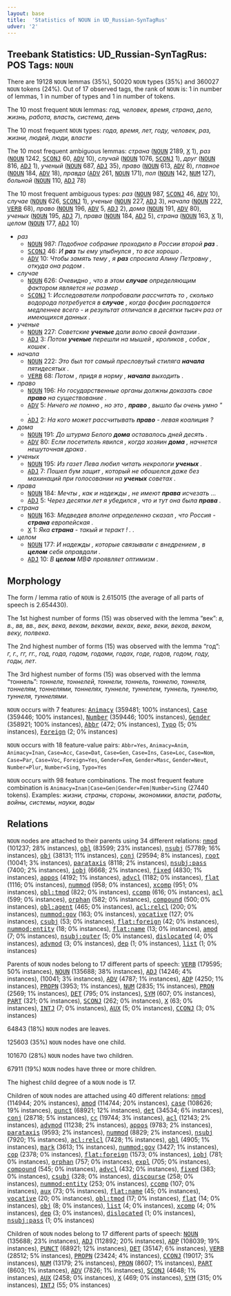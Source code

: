 ```yaml
---
layout: base
title:  'Statistics of NOUN in UD_Russian-SynTagRus'
udver: '2'
---
```


## Treebank Statistics: UD_Russian-SynTagRus: POS Tags: `NOUN`

There are 19128 `NOUN` lemmas (35%), 50020 `NOUN` types (35%) and 360027 `NOUN` tokens (24%).
Out of 17 observed tags, the rank of `NOUN` is: 1 in number of lemmas, 1 in number of types and 1 in number of tokens.

The 10 most frequent `NOUN` lemmas: <em>год, человек, время, страна, дело, жизнь, работа, власть, система, день</em>

The 10 most frequent `NOUN` types:  <em>года, время, лет, году, человек, раз, жизни, людей, люди, власти</em>

The 10 most frequent ambiguous lemmas: <em>страна</em> (<tt><a href="ru_syntagrus-pos-NOUN.html">NOUN</a></tt> 2189, <tt><a href="ru_syntagrus-pos-X.html">X</a></tt> 1), <em>раз</em> (<tt><a href="ru_syntagrus-pos-NOUN.html">NOUN</a></tt> 1242, <tt><a href="ru_syntagrus-pos-SCONJ.html">SCONJ</a></tt> 60, <tt><a href="ru_syntagrus-pos-ADV.html">ADV</a></tt> 10), <em>случай</em> (<tt><a href="ru_syntagrus-pos-NOUN.html">NOUN</a></tt> 1076, <tt><a href="ru_syntagrus-pos-SCONJ.html">SCONJ</a></tt> 1), <em>друг</em> (<tt><a href="ru_syntagrus-pos-NOUN.html">NOUN</a></tt> 816, <tt><a href="ru_syntagrus-pos-ADJ.html">ADJ</a></tt> 1), <em>ученый</em> (<tt><a href="ru_syntagrus-pos-NOUN.html">NOUN</a></tt> 687, <tt><a href="ru_syntagrus-pos-ADJ.html">ADJ</a></tt> 35), <em>право</em> (<tt><a href="ru_syntagrus-pos-NOUN.html">NOUN</a></tt> 613, <tt><a href="ru_syntagrus-pos-ADV.html">ADV</a></tt> 8), <em>главное</em> (<tt><a href="ru_syntagrus-pos-NOUN.html">NOUN</a></tt> 184, <tt><a href="ru_syntagrus-pos-ADV.html">ADV</a></tt> 18), <em>правда</em> (<tt><a href="ru_syntagrus-pos-ADV.html">ADV</a></tt> 261, <tt><a href="ru_syntagrus-pos-NOUN.html">NOUN</a></tt> 171), <em>пол</em> (<tt><a href="ru_syntagrus-pos-NOUN.html">NOUN</a></tt> 142, <tt><a href="ru_syntagrus-pos-NUM.html">NUM</a></tt> 127), <em>больной</em> (<tt><a href="ru_syntagrus-pos-NOUN.html">NOUN</a></tt> 110, <tt><a href="ru_syntagrus-pos-ADJ.html">ADJ</a></tt> 78)

The 10 most frequent ambiguous types:  <em>раз</em> (<tt><a href="ru_syntagrus-pos-NOUN.html">NOUN</a></tt> 987, <tt><a href="ru_syntagrus-pos-SCONJ.html">SCONJ</a></tt> 46, <tt><a href="ru_syntagrus-pos-ADV.html">ADV</a></tt> 10), <em>случае</em> (<tt><a href="ru_syntagrus-pos-NOUN.html">NOUN</a></tt> 626, <tt><a href="ru_syntagrus-pos-SCONJ.html">SCONJ</a></tt> 1), <em>ученые</em> (<tt><a href="ru_syntagrus-pos-NOUN.html">NOUN</a></tt> 227, <tt><a href="ru_syntagrus-pos-ADJ.html">ADJ</a></tt> 3), <em>начала</em> (<tt><a href="ru_syntagrus-pos-NOUN.html">NOUN</a></tt> 222, <tt><a href="ru_syntagrus-pos-VERB.html">VERB</a></tt> 68), <em>право</em> (<tt><a href="ru_syntagrus-pos-NOUN.html">NOUN</a></tt> 196, <tt><a href="ru_syntagrus-pos-ADV.html">ADV</a></tt> 5, <tt><a href="ru_syntagrus-pos-ADJ.html">ADJ</a></tt> 2), <em>дома</em> (<tt><a href="ru_syntagrus-pos-NOUN.html">NOUN</a></tt> 191, <tt><a href="ru_syntagrus-pos-ADV.html">ADV</a></tt> 80), <em>ученых</em> (<tt><a href="ru_syntagrus-pos-NOUN.html">NOUN</a></tt> 195, <tt><a href="ru_syntagrus-pos-ADJ.html">ADJ</a></tt> 7), <em>права</em> (<tt><a href="ru_syntagrus-pos-NOUN.html">NOUN</a></tt> 184, <tt><a href="ru_syntagrus-pos-ADJ.html">ADJ</a></tt> 5), <em>страна</em> (<tt><a href="ru_syntagrus-pos-NOUN.html">NOUN</a></tt> 163, <tt><a href="ru_syntagrus-pos-X.html">X</a></tt> 1), <em>целом</em> (<tt><a href="ru_syntagrus-pos-NOUN.html">NOUN</a></tt> 177, <tt><a href="ru_syntagrus-pos-ADJ.html">ADJ</a></tt> 10)


* <em>раз</em>
  * <tt><a href="ru_syntagrus-pos-NOUN.html">NOUN</a></tt> 987: <em>Подобное собрание проходило в России второй <b>раз</b> .</em>
  * <tt><a href="ru_syntagrus-pos-SCONJ.html">SCONJ</a></tt> 46: <em>И <b>раз</b> ты ему улыбнулся , то все хорошо .</em>
  * <tt><a href="ru_syntagrus-pos-ADV.html">ADV</a></tt> 10: <em>Чтобы замять тему , я <b>раз</b> спросила Алину Петровну , откуда она родом .</em>
* <em>случае</em>
  * <tt><a href="ru_syntagrus-pos-NOUN.html">NOUN</a></tt> 626: <em>Очевидно , что в этом <b>случае</b> определяющим фактором является не размер .</em>
  * <tt><a href="ru_syntagrus-pos-SCONJ.html">SCONJ</a></tt> 1: <em>Исследователи попробовали рассчитать то , сколько водорода потребуется в <b>случае</b> , когда фосфин распадается медленнее всего - и результат отличался в десятки тысяч раз от имеющихся данных .</em>
* <em>ученые</em>
  * <tt><a href="ru_syntagrus-pos-NOUN.html">NOUN</a></tt> 227: <em>Советские <b>ученые</b> дали волю своей фантазии .</em>
  * <tt><a href="ru_syntagrus-pos-ADJ.html">ADJ</a></tt> 3: <em>Потом <b>ученые</b> перешли на мышей , кроликов , собак , кошек .</em>
* <em>начала</em>
  * <tt><a href="ru_syntagrus-pos-NOUN.html">NOUN</a></tt> 222: <em>Это был тот самый пресловутый стиляга <b>начала</b> пятидесятых .</em>
  * <tt><a href="ru_syntagrus-pos-VERB.html">VERB</a></tt> 68: <em>Потом , придя в норму , <b>начала</b> выходить .</em>
* <em>право</em>
  * <tt><a href="ru_syntagrus-pos-NOUN.html">NOUN</a></tt> 196: <em>Но государственные органы должны доказать свое <b>право</b> на существование .</em>
  * <tt><a href="ru_syntagrus-pos-ADV.html">ADV</a></tt> 5: <em>Ничего не помню , но это , <b>право</b> , вышло бы очень умно " .</em>
  * <tt><a href="ru_syntagrus-pos-ADJ.html">ADJ</a></tt> 2: <em>На кого может рассчитывать <b>право</b> - левая коалиция ?</em>
* <em>дома</em>
  * <tt><a href="ru_syntagrus-pos-NOUN.html">NOUN</a></tt> 191: <em>До штурма Белого <b>дома</b> оставалось дней десять .</em>
  * <tt><a href="ru_syntagrus-pos-ADV.html">ADV</a></tt> 80: <em>Если посетитель явился , когда хозяин <b>дома</b> , начнется нешуточная драка .</em>
* <em>ученых</em>
  * <tt><a href="ru_syntagrus-pos-NOUN.html">NOUN</a></tt> 195: <em>Из газет Лева любил читать некрологи <b>ученых</b> .</em>
  * <tt><a href="ru_syntagrus-pos-ADJ.html">ADJ</a></tt> 7: <em>Пошел бум защит , который не обошелся даже без махинаций при голосовании на <b>ученых</b> советах .</em>
* <em>права</em>
  * <tt><a href="ru_syntagrus-pos-NOUN.html">NOUN</a></tt> 184: <em>Мечты , как и надежды , не имеют <b>права</b> исчезать …</em>
  * <tt><a href="ru_syntagrus-pos-ADJ.html">ADJ</a></tt> 5: <em>Через десятки лет я убедился , что и тут она была <b>права</b> .</em>
* <em>страна</em>
  * <tt><a href="ru_syntagrus-pos-NOUN.html">NOUN</a></tt> 163: <em>Медведев вполне определенно сказал , что Россия - <b>страна</b> европейская .</em>
  * <tt><a href="ru_syntagrus-pos-X.html">X</a></tt> 1: <em>Яка <b>страна</b> - такый и теракт ! . .</em>
* <em>целом</em>
  * <tt><a href="ru_syntagrus-pos-NOUN.html">NOUN</a></tt> 177: <em>И надежды , которые связывали с внедрением , в <b>целом</b> себя оправдали .</em>
  * <tt><a href="ru_syntagrus-pos-ADJ.html">ADJ</a></tt> 10: <em>В <b>целом</b> МВФ проявляет оптимизм .</em>

## Morphology

The form / lemma ratio of `NOUN` is 2.615015 (the average of all parts of speech is 2.654430).

The 1st highest number of forms (15) was observed with the lemma “век”: <em>в, в., вв, вв., век, века, векам, веками, веках, веке, веки, веков, веком, веку, полвека</em>.

The 2nd highest number of forms (15) was observed with the lemma “год”: <em>г, г., гг, гг., год, года, годам, годами, годах, годе, годов, годом, году, годы, лет</em>.

The 3rd highest number of forms (15) was observed with the lemma “тоннель”: <em>тоннеле, тоннелей, тоннели, тоннель, тоннелю, тоннеля, тоннелям, тоннелями, тоннелях, туннеле, туннелем, туннель, туннелю, туннеля, туннелями</em>.

`NOUN` occurs with 7 features: <tt><a href="ru_syntagrus-feat-Animacy.html">Animacy</a></tt> (359481; 100% instances), <tt><a href="ru_syntagrus-feat-Case.html">Case</a></tt> (359446; 100% instances), <tt><a href="ru_syntagrus-feat-Number.html">Number</a></tt> (359446; 100% instances), <tt><a href="ru_syntagrus-feat-Gender.html">Gender</a></tt> (358921; 100% instances), <tt><a href="ru_syntagrus-feat-Abbr.html">Abbr</a></tt> (472; 0% instances), <tt><a href="ru_syntagrus-feat-Typo.html">Typo</a></tt> (5; 0% instances), <tt><a href="ru_syntagrus-feat-Foreign.html">Foreign</a></tt> (2; 0% instances)

`NOUN` occurs with 18 feature-value pairs: `Abbr=Yes`, `Animacy=Anim`, `Animacy=Inan`, `Case=Acc`, `Case=Dat`, `Case=Gen`, `Case=Ins`, `Case=Loc`, `Case=Nom`, `Case=Par`, `Case=Voc`, `Foreign=Yes`, `Gender=Fem`, `Gender=Masc`, `Gender=Neut`, `Number=Plur`, `Number=Sing`, `Typo=Yes`

`NOUN` occurs with 98 feature combinations.
The most frequent feature combination is `Animacy=Inan|Case=Gen|Gender=Fem|Number=Sing` (27440 tokens).
Examples: <em>жизни, страны, стороны, экономики, власти, работы, войны, системы, науки, воды</em>


## Relations

`NOUN` nodes are attached to their parents using 34 different relations: <tt><a href="ru_syntagrus-dep-nmod.html">nmod</a></tt> (101237; 28% instances), <tt><a href="ru_syntagrus-dep-obl.html">obl</a></tt> (83599; 23% instances), <tt><a href="ru_syntagrus-dep-nsubj.html">nsubj</a></tt> (57789; 16% instances), <tt><a href="ru_syntagrus-dep-obj.html">obj</a></tt> (38131; 11% instances), <tt><a href="ru_syntagrus-dep-conj.html">conj</a></tt> (29594; 8% instances), <tt><a href="ru_syntagrus-dep-root.html">root</a></tt> (10041; 3% instances), <tt><a href="ru_syntagrus-dep-parataxis.html">parataxis</a></tt> (8118; 2% instances), <tt><a href="ru_syntagrus-dep-nsubj-pass.html">nsubj:pass</a></tt> (7400; 2% instances), <tt><a href="ru_syntagrus-dep-iobj.html">iobj</a></tt> (6668; 2% instances), <tt><a href="ru_syntagrus-dep-fixed.html">fixed</a></tt> (4830; 1% instances), <tt><a href="ru_syntagrus-dep-appos.html">appos</a></tt> (4192; 1% instances), <tt><a href="ru_syntagrus-dep-advcl.html">advcl</a></tt> (1182; 0% instances), <tt><a href="ru_syntagrus-dep-flat.html">flat</a></tt> (1116; 0% instances), <tt><a href="ru_syntagrus-dep-nummod.html">nummod</a></tt> (958; 0% instances), <tt><a href="ru_syntagrus-dep-xcomp.html">xcomp</a></tt> (951; 0% instances), <tt><a href="ru_syntagrus-dep-obl-tmod.html">obl:tmod</a></tt> (822; 0% instances), <tt><a href="ru_syntagrus-dep-ccomp.html">ccomp</a></tt> (616; 0% instances), <tt><a href="ru_syntagrus-dep-acl.html">acl</a></tt> (599; 0% instances), <tt><a href="ru_syntagrus-dep-orphan.html">orphan</a></tt> (582; 0% instances), <tt><a href="ru_syntagrus-dep-compound.html">compound</a></tt> (500; 0% instances), <tt><a href="ru_syntagrus-dep-obl-agent.html">obl:agent</a></tt> (465; 0% instances), <tt><a href="ru_syntagrus-dep-acl-relcl.html">acl:relcl</a></tt> (200; 0% instances), <tt><a href="ru_syntagrus-dep-nummod-gov.html">nummod:gov</a></tt> (163; 0% instances), <tt><a href="ru_syntagrus-dep-vocative.html">vocative</a></tt> (127; 0% instances), <tt><a href="ru_syntagrus-dep-csubj.html">csubj</a></tt> (53; 0% instances), <tt><a href="ru_syntagrus-dep-flat-foreign.html">flat:foreign</a></tt> (42; 0% instances), <tt><a href="ru_syntagrus-dep-nummod-entity.html">nummod:entity</a></tt> (18; 0% instances), <tt><a href="ru_syntagrus-dep-flat-name.html">flat:name</a></tt> (13; 0% instances), <tt><a href="ru_syntagrus-dep-amod.html">amod</a></tt> (7; 0% instances), <tt><a href="ru_syntagrus-dep-nsubj-outer.html">nsubj:outer</a></tt> (5; 0% instances), <tt><a href="ru_syntagrus-dep-dislocated.html">dislocated</a></tt> (4; 0% instances), <tt><a href="ru_syntagrus-dep-advmod.html">advmod</a></tt> (3; 0% instances), <tt><a href="ru_syntagrus-dep-dep.html">dep</a></tt> (1; 0% instances), <tt><a href="ru_syntagrus-dep-list.html">list</a></tt> (1; 0% instances)

Parents of `NOUN` nodes belong to 17 different parts of speech: <tt><a href="ru_syntagrus-pos-VERB.html">VERB</a></tt> (179595; 50% instances), <tt><a href="ru_syntagrus-pos-NOUN.html">NOUN</a></tt> (135688; 38% instances), <tt><a href="ru_syntagrus-pos-ADJ.html">ADJ</a></tt> (14246; 4% instances),  (10041; 3% instances), <tt><a href="ru_syntagrus-pos-ADV.html">ADV</a></tt> (4787; 1% instances), <tt><a href="ru_syntagrus-pos-ADP.html">ADP</a></tt> (4250; 1% instances), <tt><a href="ru_syntagrus-pos-PROPN.html">PROPN</a></tt> (3953; 1% instances), <tt><a href="ru_syntagrus-pos-NUM.html">NUM</a></tt> (2835; 1% instances), <tt><a href="ru_syntagrus-pos-PRON.html">PRON</a></tt> (2569; 1% instances), <tt><a href="ru_syntagrus-pos-DET.html">DET</a></tt> (795; 0% instances), <tt><a href="ru_syntagrus-pos-SYM.html">SYM</a></tt> (607; 0% instances), <tt><a href="ru_syntagrus-pos-PART.html">PART</a></tt> (321; 0% instances), <tt><a href="ru_syntagrus-pos-SCONJ.html">SCONJ</a></tt> (262; 0% instances), <tt><a href="ru_syntagrus-pos-X.html">X</a></tt> (63; 0% instances), <tt><a href="ru_syntagrus-pos-INTJ.html">INTJ</a></tt> (7; 0% instances), <tt><a href="ru_syntagrus-pos-AUX.html">AUX</a></tt> (5; 0% instances), <tt><a href="ru_syntagrus-pos-CCONJ.html">CCONJ</a></tt> (3; 0% instances)

64843 (18%) `NOUN` nodes are leaves.

125603 (35%) `NOUN` nodes have one child.

101670 (28%) `NOUN` nodes have two children.

67911 (19%) `NOUN` nodes have three or more children.

The highest child degree of a `NOUN` node is 17.

Children of `NOUN` nodes are attached using 40 different relations: <tt><a href="ru_syntagrus-dep-nmod.html">nmod</a></tt> (114944; 20% instances), <tt><a href="ru_syntagrus-dep-amod.html">amod</a></tt> (114744; 20% instances), <tt><a href="ru_syntagrus-dep-case.html">case</a></tt> (108626; 19% instances), <tt><a href="ru_syntagrus-dep-punct.html">punct</a></tt> (68921; 12% instances), <tt><a href="ru_syntagrus-dep-det.html">det</a></tt> (34534; 6% instances), <tt><a href="ru_syntagrus-dep-conj.html">conj</a></tt> (28718; 5% instances), <tt><a href="ru_syntagrus-dep-cc.html">cc</a></tt> (19744; 3% instances), <tt><a href="ru_syntagrus-dep-acl.html">acl</a></tt> (12143; 2% instances), <tt><a href="ru_syntagrus-dep-advmod.html">advmod</a></tt> (11238; 2% instances), <tt><a href="ru_syntagrus-dep-appos.html">appos</a></tt> (9783; 2% instances), <tt><a href="ru_syntagrus-dep-parataxis.html">parataxis</a></tt> (9593; 2% instances), <tt><a href="ru_syntagrus-dep-nummod.html">nummod</a></tt> (8829; 2% instances), <tt><a href="ru_syntagrus-dep-nsubj.html">nsubj</a></tt> (7920; 1% instances), <tt><a href="ru_syntagrus-dep-acl-relcl.html">acl:relcl</a></tt> (7428; 1% instances), <tt><a href="ru_syntagrus-dep-obl.html">obl</a></tt> (4905; 1% instances), <tt><a href="ru_syntagrus-dep-mark.html">mark</a></tt> (3613; 1% instances), <tt><a href="ru_syntagrus-dep-nummod-gov.html">nummod:gov</a></tt> (3427; 1% instances), <tt><a href="ru_syntagrus-dep-cop.html">cop</a></tt> (2378; 0% instances), <tt><a href="ru_syntagrus-dep-flat-foreign.html">flat:foreign</a></tt> (1573; 0% instances), <tt><a href="ru_syntagrus-dep-iobj.html">iobj</a></tt> (781; 0% instances), <tt><a href="ru_syntagrus-dep-orphan.html">orphan</a></tt> (757; 0% instances), <tt><a href="ru_syntagrus-dep-expl.html">expl</a></tt> (705; 0% instances), <tt><a href="ru_syntagrus-dep-compound.html">compound</a></tt> (545; 0% instances), <tt><a href="ru_syntagrus-dep-advcl.html">advcl</a></tt> (432; 0% instances), <tt><a href="ru_syntagrus-dep-fixed.html">fixed</a></tt> (383; 0% instances), <tt><a href="ru_syntagrus-dep-csubj.html">csubj</a></tt> (328; 0% instances), <tt><a href="ru_syntagrus-dep-discourse.html">discourse</a></tt> (258; 0% instances), <tt><a href="ru_syntagrus-dep-nummod-entity.html">nummod:entity</a></tt> (253; 0% instances), <tt><a href="ru_syntagrus-dep-ccomp.html">ccomp</a></tt> (107; 0% instances), <tt><a href="ru_syntagrus-dep-aux.html">aux</a></tt> (73; 0% instances), <tt><a href="ru_syntagrus-dep-flat-name.html">flat:name</a></tt> (45; 0% instances), <tt><a href="ru_syntagrus-dep-vocative.html">vocative</a></tt> (20; 0% instances), <tt><a href="ru_syntagrus-dep-obl-tmod.html">obl:tmod</a></tt> (17; 0% instances), <tt><a href="ru_syntagrus-dep-flat.html">flat</a></tt> (14; 0% instances), <tt><a href="ru_syntagrus-dep-obj.html">obj</a></tt> (8; 0% instances), <tt><a href="ru_syntagrus-dep-list.html">list</a></tt> (4; 0% instances), <tt><a href="ru_syntagrus-dep-xcomp.html">xcomp</a></tt> (4; 0% instances), <tt><a href="ru_syntagrus-dep-dep.html">dep</a></tt> (3; 0% instances), <tt><a href="ru_syntagrus-dep-dislocated.html">dislocated</a></tt> (1; 0% instances), <tt><a href="ru_syntagrus-dep-nsubj-pass.html">nsubj:pass</a></tt> (1; 0% instances)

Children of `NOUN` nodes belong to 17 different parts of speech: <tt><a href="ru_syntagrus-pos-NOUN.html">NOUN</a></tt> (135688; 23% instances), <tt><a href="ru_syntagrus-pos-ADJ.html">ADJ</a></tt> (112892; 20% instances), <tt><a href="ru_syntagrus-pos-ADP.html">ADP</a></tt> (108039; 19% instances), <tt><a href="ru_syntagrus-pos-PUNCT.html">PUNCT</a></tt> (68921; 12% instances), <tt><a href="ru_syntagrus-pos-DET.html">DET</a></tt> (35147; 6% instances), <tt><a href="ru_syntagrus-pos-VERB.html">VERB</a></tt> (28512; 5% instances), <tt><a href="ru_syntagrus-pos-PROPN.html">PROPN</a></tt> (23424; 4% instances), <tt><a href="ru_syntagrus-pos-CCONJ.html">CCONJ</a></tt> (19017; 3% instances), <tt><a href="ru_syntagrus-pos-NUM.html">NUM</a></tt> (13179; 2% instances), <tt><a href="ru_syntagrus-pos-PRON.html">PRON</a></tt> (8607; 1% instances), <tt><a href="ru_syntagrus-pos-PART.html">PART</a></tt> (8603; 1% instances), <tt><a href="ru_syntagrus-pos-ADV.html">ADV</a></tt> (7826; 1% instances), <tt><a href="ru_syntagrus-pos-SCONJ.html">SCONJ</a></tt> (4648; 1% instances), <tt><a href="ru_syntagrus-pos-AUX.html">AUX</a></tt> (2458; 0% instances), <tt><a href="ru_syntagrus-pos-X.html">X</a></tt> (469; 0% instances), <tt><a href="ru_syntagrus-pos-SYM.html">SYM</a></tt> (315; 0% instances), <tt><a href="ru_syntagrus-pos-INTJ.html">INTJ</a></tt> (55; 0% instances)

